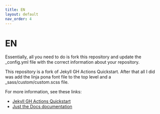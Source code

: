 ```yaml
---
title: EN
layout: default
nav_order: 4
---
```


# EN

<span class="eng">Essentially, all you need to do is fork this repository and update the _config.yml file with the correct information about your repository.

This repository is a fork of Jekyll GH Actions Quickstart. After that all I did was add the linja pona font file to the top level and a _sass/custom/custom.scss file.

For more information, see these links:

- [Jekyll GH Actions Quickstart](https://michaelcurrin.github.io/jekyll-gh-actions-quickstart/)
- [Just the Docs documentation](https://pmarsceill.github.io/just-the-docs/)

</span>
